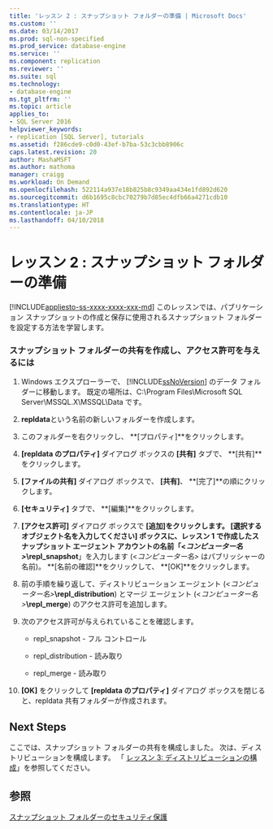 ```yaml
---
title: 'レッスン 2 : スナップショット フォルダーの準備 | Microsoft Docs'
ms.custom: ''
ms.date: 03/14/2017
ms.prod: sql-non-specified
ms.prod_service: database-engine
ms.service: ''
ms.component: replication
ms.reviewer: ''
ms.suite: sql
ms.technology:
- database-engine
ms.tgt_pltfrm: ''
ms.topic: article
applies_to:
- SQL Server 2016
helpviewer_keywords:
- replication [SQL Server], tutorials
ms.assetid: f286cde9-c0d0-43ef-b7ba-53c3cbb8906c
caps.latest.revision: 20
author: MashaMSFT
ms.author: mathoma
manager: craigg
ms.workload: On Demand
ms.openlocfilehash: 522114a937e18b825b8c9349aa434e1fd892d620
ms.sourcegitcommit: d6b1695c8cbc70279b7d85ec4dfb66a4271cdb10
ms.translationtype: HT
ms.contentlocale: ja-JP
ms.lasthandoff: 04/10/2018
---
```

# <a name="lesson-2-preparing-the-snapshot-folder"></a>レッスン 2 : スナップショット フォルダーの準備
[!INCLUDE[appliesto-ss-xxxx-xxxx-xxx-md](../../includes/appliesto-ss-xxxx-xxxx-xxx-md.md)]
このレッスンでは、パブリケーション スナップショットの作成と保存に使用されるスナップショット フォルダーを設定する方法を学習します。  
  
### <a name="to-create-a-share-for-the-snapshot-folder-and-assign-permissions"></a>スナップショット フォルダーの共有を作成し、アクセス許可を与えるには  
  
1.  Windows エクスプローラーで、 [!INCLUDE[ssNoVersion](../../includes/ssnoversion-md.md)] のデータ フォルダーに移動します。 既定の場所は、C:\Program Files\Microsoft SQL Server\MSSQL.X\MSSQL\Data です。  
  
2.  **repldata**という名前の新しいフォルダーを作成します。  
  
3.  このフォルダーを右クリックし、 **[プロパティ]**をクリックします。  
  
4.  **[repldata のプロパティ]** ダイアログ ボックスの **[共有]** タブで、 **[共有]**をクリックします。  
  
5.  **[ファイルの共有]** ダイアログ ボックスで、 **[共有]**、 **[完了]**の順にクリックします。  
  
6.  **[セキュリティ]** タブで、 **[編集]**をクリックします。  
  
7.  **[アクセス許可]** ダイアログ ボックスで **[追加]**をクリックします。 **[選択するオブジェクト名を入力してください]** ボックスに、レッスン 1 で作成したスナップショット エージェント アカウントの名前「\<*コンピューター名>***\repl_snapshot**」を入力します (\<*コンピューター名>* はパブリッシャーの名前)。 **[名前の確認]**をクリックして、 **[OK]**をクリックします。  
  
8.  前の手順を繰り返して、ディストリビューション エージェント (\<*コンピューター名>***\repl_distribution**) とマージ エージェント (\<*コンピューター名>***\repl_merge**) のアクセス許可を追加します。  
  
9. 次のアクセス許可が与えられていることを確認します。  
  
    -   repl_snapshot - フル コントロール  
  
    -   repl_distribution - 読み取り  
  
    -   repl_merge - 読み取り  
  
10. **[OK]** をクリックして **[repldata のプロパティ]** ダイアログ ボックスを閉じると、repldata 共有フォルダーが作成されます。  
  
## <a name="next-steps"></a>Next Steps  
ここでは、スナップショット フォルダーの共有を構成しました。 次は、ディストリビューションを構成します。 「 [レッスン 3: ディストリビューションの構成](../../relational-databases/replication/lesson-3-configuring-distribution.md)」を参照してください。  
  
## <a name="see-also"></a>参照  
[スナップショット フォルダーのセキュリティ保護](../../relational-databases/replication/security/secure-the-snapshot-folder.md)  
  
  
  
